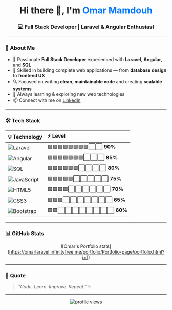 <!-- 💻 Omar Mamdouh GitHub Profile -->

<h1 align="center">Hi there 👋, I'm <span style="color:#0078ff;">Omar Mamdouh</span></h1>
<h3 align="center">💻 Full Stack Developer | Laravel & Angular Enthusiast</h3>

---

### 🚀 About Me
- 🧩 Passionate **Full Stack Developer** experienced with **Laravel**, **Angular**, and **SQL**  
- 🧠 Skilled in building complete web applications — from **database design** to **frontend UX**  
- 🔍 Focused on writing **clean, maintainable code** and creating **scalable systems**  
- 🌱 Always learning & exploring new web technologies  
- 📫 Connect with me on [LinkedIn](https://www.linkedin.com/in/omar-mamdouh-747182384/)

---

### 🛠️ Tech Stack

<div align="center">

| 💡 Technology | ⚡ Level |
|:--------------|:--------|
| ![Laravel](https://img.shields.io/badge/Laravel-%23FF2D20.svg?style=for-the-badge&logo=laravel&logoColor=white) | 🟩🟩🟩🟩🟩🟩🟩🟩⬜⬜ **90%** |
| ![Angular](https://img.shields.io/badge/Angular-%23DD0031.svg?style=for-the-badge&logo=angular&logoColor=white) | 🟩🟩🟩🟩🟩🟩🟩⬜⬜⬜ **85%** |
| ![SQL](https://img.shields.io/badge/SQL-%2300758F.svg?style=for-the-badge&logo=mysql&logoColor=white) | 🟩🟩🟩🟩🟩🟩⬜⬜⬜⬜ **80%** |
| ![JavaScript](https://img.shields.io/badge/JavaScript-%23F7DF1E.svg?style=for-the-badge&logo=javascript&logoColor=black) | 🟩🟩🟩🟩🟩⬜⬜⬜⬜⬜ **75%** |
| ![HTML5](https://img.shields.io/badge/HTML5-%23E34F26.svg?style=for-the-badge&logo=html5&logoColor=white) | 🟩🟩🟩🟩⬜⬜⬜⬜⬜⬜ **70%** |
| ![CSS3](https://img.shields.io/badge/CSS3-%231572B6.svg?style=for-the-badge&logo=css3&logoColor=white) | 🟩🟩🟩⬜⬜⬜⬜⬜⬜⬜ **65%** |
| ![Bootstrap](https://img.shields.io/badge/Bootstrap-%237952B3.svg?style=for-the-badge&logo=bootstrap&logoColor=white) | 🟩🟩⬜⬜⬜⬜⬜⬜⬜⬜ **60%** |

</div>

---

### 📊 GitHub Stats
<div align="center">

![Omar's Portfolio stats] (https://omarlaravel.infinityfree.me/portfolio/Portfolio-page/portfolio.html?i=1)


</div>

---

### 🧠 Quote
> *"Code. Learn. Improve. Repeat."* ✨

---

<p align="center">
  <a href="https://github.com/omar571mamdouh">
    <img src="https://komarev.com/ghpvc/?username=omar571mamdouh&label=Profile%20Views&color=blueviolet&style=for-the-badge" alt="profile views" />
  </a>
</p>
